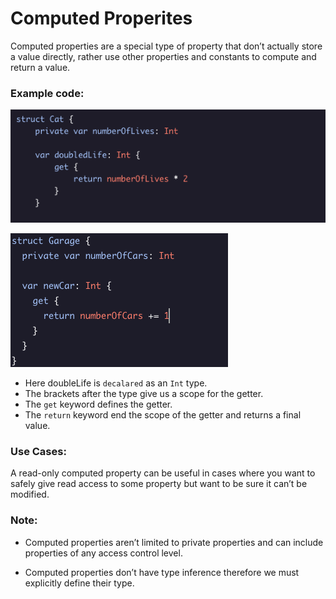 # Computed Properites

Computed properties are a special type of property that don’t actually store a value directly, rather use other properties and constants to compute and return a value.

### Example code:

![Alt text](../Images/Properties_And_Access_Control/readOnlyComputedProperites.png "a title")

![Alt text](../Images/Properties_And_Access_Control/readOnlyComputedPorperties2.png "a title")

* Here doubleLife is ``decalared`` as an ``Int`` type.
* The brackets after the type give us a scope for the getter.
* The ``get`` keyword defines the getter.
* The ``return`` keyword end the scope of the getter and returns a final value.


### Use Cases: 
A read-only computed property can be useful in cases where you want to safely give read access to some property but want to be sure it can’t be modified.

### Note:
* Computed properties aren’t limited to private properties and can include properties of any access control level.

* Computed properties don’t have type inference therefore we must explicitly define their type.